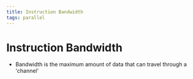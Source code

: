 ```yaml
---
title: Instruction Bandwidth
tags: parallel 
---
```


# Instruction Bandwidth
- Bandwidth is the maximum amount of data that can travel through a 'channel'




































